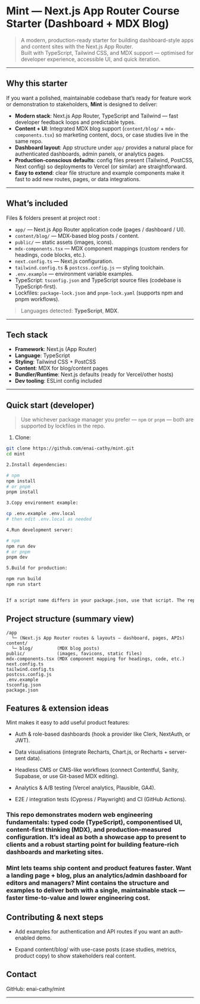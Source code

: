 # Mint — Next.js App Router Course Starter (Dashboard + MDX Blog)

> A modern, production-ready starter for building dashboard-style apps and content sites with the Next.js App Router.  
> Built with TypeScript, Tailwind CSS, and MDX support — optimised for developer experience, accessible UI, and quick iteration.

---

## Why this starter

If you want a polished, maintainable codebase that’s ready for feature work or demonstration to stakeholders, **Mint** is designed to deliver:

- **Modern stack**: Next.js App Router, TypeScript and Tailwind — fast developer feedback loops and predictable types.
- **Content + UI**: Integrated MDX blog support (`content/blog/` + `mdx-components.tsx`) so marketing content, docs, or case studies live in the same repo.
- **Dashboard layout**: App structure under `app/` provides a natural place for authenticated dashboards, admin panels, or analytics pages.
- **Production-conscious defaults**: config files present (Tailwind, PostCSS, Next config) so deployments to Vercel (or similar) are straightforward.
- **Easy to extend**: clear file structure and example components make it fast to add new routes, pages, or data integrations.

---

## What’s included 

Files & folders present at project root :

- `app/` — Next.js App Router application code (pages / dashboard / UI).
- `content/blog/` — MDX-based blog posts / content.
- `public/` — static assets (images, icons).
- `mdx-components.tsx` — MDX component mappings (custom renders for headings, code blocks, etc.).
- `next.config.ts` — Next.js configuration.
- `tailwind.config.ts` & `postcss.config.js` — styling toolchain.
- `.env.example` — environment variable examples.
- TypeScript: `tsconfig.json` and TypeScript source files (codebase is TypeScript-first).
- Lockfiles: `package-lock.json` and `pnpm-lock.yaml` (supports npm and pnpm workflows).

> Languages detected: **TypeScript**, **MDX**.

---

## Tech stack

- **Framework**: Next.js (App Router)
- **Language**: TypeScript
- **Styling**: Tailwind CSS + PostCSS
- **Content**: MDX for blog/content pages
- **Bundler/Runtime**: Next.js defaults (ready for Vercel/other hosts)
- **Dev tooling**: ESLint config included

---

## Quick start (developer)

> Use whichever package manager you prefer — `npm` or `pnpm` — both are supported by lockfiles in the repo.

1. Clone:
```bash
git clone https://github.com/enai-cathy/mint.git
cd mint

2.Install dependencies:

# npm
npm install
# or pnpm
pnpm install

3.Copy environment example:

cp .env.example .env.local
# then edit .env.local as needed

4.Run development server:

# npm
npm run dev
# or pnpm
pnpm dev

5.Build for production:

npm run build
npm run start


If a script name differs in your package.json, use that script. The repo includes the standard Next.js configuration files.
```

## Project structure (summary view)
```
/app
  └─ (Next.js App Router routes & layouts — dashboard, pages, APIs)
content/
  └─ blog/         (MDX blog posts)
public/            (images, favicons, static files)
mdx-components.tsx (MDX component mapping for headings, code, etc.)
next.config.ts
tailwind.config.ts
postcss.config.js
.env.example
tsconfig.json
package.json
```

## Features & extension ideas

Mint makes it easy to add useful product features:

- Auth & role-based dashboards (hook a provider like Clerk, NextAuth, or JWT).

- Data visualisations (integrate Recharts, Chart.js, or Recharts + server-sent data).

- Headless CMS or CMS-like workflows (connect Contentful, Sanity, Supabase, or use Git-based MDX editing).

- Analytics & A/B testing (Vercel analytics, Plausible, GA4).

- E2E / integration tests (Cypress / Playwright) and CI (GitHub Actions).



### This repo demonstrates modern web engineering fundamentals: typed code (TypeScript), componentised UI, content-first thinking (MDX), and production-measured configuration. It’s ideal as both a showcase app to present to clients and a robust starting point for building feature-rich dashboards and marketing sites.



### Mint lets teams ship content and product features faster. Want a landing page + blog, plus an analytics/admin dashboard for editors and managers? Mint contains the structure and examples to deliver both with a single, maintainable stack — faster time-to-value and lower engineering cost.

## Contributing & next steps

- Add examples for authentication and API routes if you want an auth-enabled demo.

- Expand content/blog/ with use-case posts (case studies, metrics, product copy) to show stakeholders real content.


## Contact

GitHub: enai-cathy/mint


---

